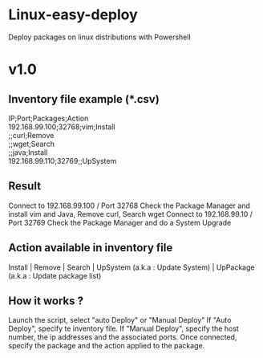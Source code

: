 # Linux-easy-deploy
Deploy packages on linux distributions with Powershell

# v1.0
## Inventory file example (*.csv)

  IP;Port;Packages;Action  
  192.168.99.100;32768;vim;Install  
  ;;curl;Remove  
  ;;wget;Search  
  ;;java;Install  
  192.168.99.110;32769;;UpSystem

## Result
Connect to 192.168.99.100 / Port 32768
Check the Package Manager and install vim and Java, Remove curl, Search wget
Connect to 192.168.99.10 / Port 32769
Check the Package Manager and do a System Upgrade

## Action available in inventory file
Install | Remove | Search | UpSystem (a.k.a : Update System) | UpPackage (a.k.a : Update package list)

## How it works ?
Launch the script, select "auto Deploy" or "Manual Deploy"
If "Auto Deploy", specify te inventory file.
If "Manual Deploy", specify the host number, the ip addresses and the associated ports.
Once connected, specify the package and the action applied to the package.
